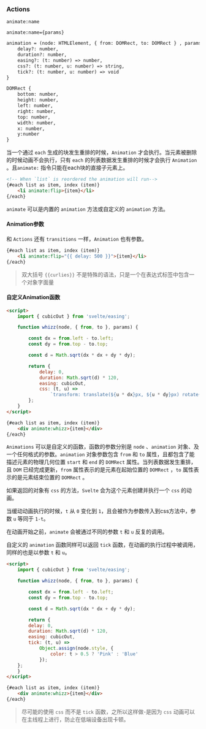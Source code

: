 ### Actions

```
animate:name
```
```
animate:name={params}
```
```html
animation = (node: HTMLElement, { from: DOMRect, to: DOMRect } , params: any) => {
	delay?: number,
	duration?: number,
	easing?: (t: number) => number,
	css?: (t: number, u: number) => string,
	tick?: (t: number, u: number) => void
}
```
```html
DOMRect {
	bottom: number,
	height: number,
	​​left: number,
	right: number,
	​top: number,
	width: number,
	x: number,
	y:number
}
```
当一个通过 `each` 生成的块发生重排的时候，`Animation` 才会执行。当元素被删除的时候动画不会执行，只有 `each` 的列表数据发生重排的时候才会执行 `Animation` 。且`animate:` 指令只能在each块的直接子元素上。

```html
<!-- When `list` is reordered the animation will run-->
{#each list as item, index (item)}
	<li animate:flip>{item}</li>
{/each}
```
`animate` 可以是内置的 `animation` 方法或自定义的 `animation` 方法。

#### <p id="Animation参数">Animation参数</p>
和 `Actions` 还有 `transitions` 一样，`Animation` 也有参数。

```html
{#each list as item, index (item)}
	<li animate:flip="{{ delay: 500 }}">{item}</li>
{/each}
```
> 双大括号 `{{curlies}}` 不是特殊的语法，只是一个在表达式标签中包含一个对象字面量

#### <p id="自定义Animation函数">自定义Animation函数</p>


```html
<script>
	import { cubicOut } from 'svelte/easing';

	function whizz(node, { from, to }, params) {

		const dx = from.left - to.left;
		const dy = from.top - to.top;

		const d = Math.sqrt(dx * dx + dy * dy);

		return {
			delay: 0,
			duration: Math.sqrt(d) * 120,
			easing: cubicOut,
			css: (t, u) =>
				`transform: translate(${u * dx}px, ${u * dy}px) rotate(${t*360}deg);`
		};
	}
</script>

{#each list as item, index (item)}
	<div animate:whizz>{item}</div>
{/each}
```

`Animations` 可以是自定义的函数，函数的参数分别是 `node` 、`animation` 对象、及一个任何格式的参数。`animation` 对象参数包含 `from` 和 `to` 属性，且都包含了能描述元素的物理几何位置 `start` 和 `end` 的 `DOMRect` 属性。当列表数据发生重排，且 `DOM` 已经完成更新，`from` 属性表示的是元素在起始位置的 `DOMRect` ，`to` 属性表示的是元素结束位置的 `DOMRect` 。

如果返回的对象有 `css` 的方法，`Svelte` 会为这个元素创建并执行一个 `css` 的动画。

当缓动动画执行的时候，`t` 从 `0` 变化到 `1`，且会被作为参数传入到css方法中，参数 `u` 等同于 `1-t`。

在动画开始之前，`animate` 会被通过不同的参数 `t` 和 `u` 反复的调用。

自定义的 `animation` 函数同样可以返回 `tick` 函数，在动画的执行过程中被调用，同样的也是以参数 `t` 和 `u`。

```html
<script>
	import { cubicOut } from 'svelte/easing';

	function whizz(node, { from, to }, params) {

		const dx = from.left - to.left;
		const dy = from.top - to.top;

		const d = Math.sqrt(dx * dx + dy * dy);

		return {
		delay: 0,
		duration: Math.sqrt(d) * 120,
		easing: cubicOut,
		tick: (t, u) =>
			Object.assign(node.style, {
				color: t > 0.5 ? 'Pink' : 'Blue'
			});
	};
	}
</script>

{#each list as item, index (item)}
	<div animate:whizz>{item}</div>
{/each}
```
> 尽可能的使用 `css` 而不是 `tick` 函数，之所以这样做-是因为 `css` 动画可以在主线程上进行，防止在低端设备出现卡顿。

